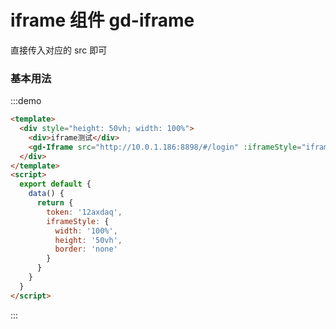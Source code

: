 # iframe 组件 gd-iframe

直接传入对应的 src 即可

### 基本用法

:::demo

```html
<template>
  <div style="height: 50vh; width: 100%">
    <div>iframe测试</div>
    <gd-Iframe src="http://10.0.1.186:8898/#/login" :iframeStyle="iframeStyle" :token="token" />
  </div>
</template>
<script>
  export default {
    data() {
      return {
        token: '12axdaq',
        iframeStyle: {
          width: '100%',
          height: '50vh',
          border: 'none'
        }
      }
    }
  }
</script>
```

:::

#####

<mdtable mdname='iframe'></mdtable>
